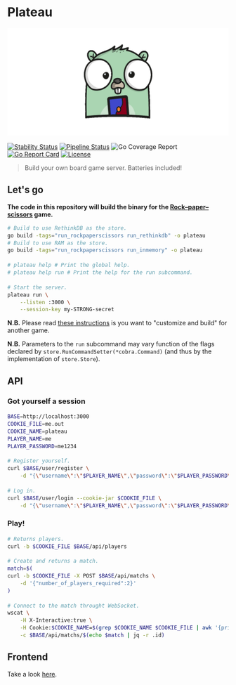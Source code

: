 # Plateau

<p align="center">
    <img src="docs/content/assets/img/plateau-logo.png" alt="Plateau" title="Plateau" />
</p>

[![Stability Status](https://img.shields.io/badge/stability-work_in_progress-red.svg)](https://github.com/orangemug/stability-badges)
[![Pipeline Status](https://gitlab.com/le-garff-yoann/plateau/badges/master/pipeline.svg)](https://gitlab.com/le-garff-yoann/plateau/pipelines)
![Go Coverage Report](https://gitlab.com/le-garff-yoann/plateau/badges/master/coverage.svg?job=go:test)
[![Go Report Card](https://goreportcard.com/badge/github.com/le-garff-yoann/plateau)](https://goreportcard.com/report/github.com/le-garff-yoann/plateau)
[![License](https://img.shields.io/badge/License-Apache%202.0-blue.svg)](LICENSE)

> Build your own board game server. Batteries included!

## Let's go

**The code in this repository will build the binary for the [Rock–paper–scissors](https://en.wikipedia.org/wiki/Rock%E2%80%93paper%E2%80%93scissors) game.**

```bash
# Build to use RethinkDB as the store.
go build -tags="run_rockpaperscissors run_rethinkdb" -o plateau
# Build to use RAM as the store.
go build -tags="run_rockpaperscissors run_inmemory" -o plateau 

# plateau help # Print the global help.
# plateau help run # Print the help for the run subcommand.

# Start the server.
plateau run \
    --listen :3000 \
    --session-key my-STRONG-secret
```

**N.B.** Please read [these instructions](CUSTOMIZING.md) is you want to "customize and build" for another game.

**N.B.** Parameters to the `run` subcommand may vary function of the flags declared by `store.RunCommandSetter(*cobra.Command)` (and thus by the implementation of `store.Store`).

## API

### Got yourself a session

```bash
BASE=http://localhost:3000
COOKIE_FILE=me.out
COOKIE_NAME=plateau
PLAYER_NAME=me
PLAYER_PASSWORD=me1234

# Register yourself.
curl $BASE/user/register \
    -d "{\"username\":\"$PLAYER_NAME\",\"password\":\"$PLAYER_PASSWORD\"}"

# Log in.
curl $BASE/user/login --cookie-jar $COOKIE_FILE \
    -d "{\"username\":\"$PLAYER_NAME\",\"password\":\"$PLAYER_PASSWORD\"}"
```

### Play!

```bash
# Returns players.
curl -b $COOKIE_FILE $BASE/api/players

# Create and returns a match.
match=$(
curl -b $COOKIE_FILE -X POST $BASE/api/matchs \
    -d '{"number_of_players_required":2}'
)

# Connect to the match throught WebSocket.
wscat \
    -H X-Interactive:true \
    -H Cookie:$COOKIE_NAME=$(grep $COOKIE_NAME $COOKIE_FILE | awk '{print $7}') \
    -c $BASE/api/matchs/$(echo $match | jq -r .id)
```

## Frontend

Take a look [here](vue/plateau/).
